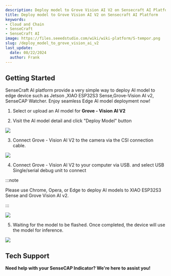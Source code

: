 ```yaml
---
description: Deploy model to Grove Vision AI V2 on Sensecraft AI Platform
title: Deploy model to Grove Vision AI V2 on Sensecraft AI Platform
keywords:
- Cloud and Chain
- SenseCraft
- SenseCraft AI
image: https://files.seeedstudio.com/wiki/wiki-platform/S-tempor.png        
slug: /deploy_model_to_grove_vision_ai_v2
last_update:
  date: 08/22/2024
  author: Frank
---
```


## Getting Started

SenseCraft AI platform provide a very simple way to deploy AI model to edge device such as Jetson ,XIAO ESP32S3 Sense,Grove-Vision AI v2, SenseCAP Watcher. Enjoy seamless Edge AI model deployment now!

1. Select or upload an AI model for **Grove - Vision AI V2**

2. Visit the AI model detail and click "Deploy Model" button

![](https://files.seeedstudio.com/wiki/SenseCraft_AI/img/image44.png)

3. Connect Grove - Vision AI V2 to the camera via the CSI connection cable.

![](https://files.seeedstudio.com/wiki/SenseCraft_AI/img/image45.png)

4. Connect  Grove - Vision AI V2 to your computer via USB. and  select USB Single/serial debug unit to connect

:::note

Please use Chrome, Opera, or Edge to deploy AI models to XIAO ESP32S3 Sense and Grove Vision AI v2.

:::

![](https://files.seeedstudio.com/wiki/SenseCraft_AI/img/image46.png)

5. Waiting for the model to be flashed. Once completed, the device will use the model for inference.

![](https://files.seeedstudio.com/wiki/SenseCraft_AI/img/image47.png)


## **Tech Support**

**Need help with your SenseCAP Indicator? We're here to assist you!**

<div class="button_tech_support_container">
<a href="https://discord.com/invite/QqMgVwHT3X" class="button_tech_support_sensecap"></a>
<a href="https://support.sensecapmx.com/portal/en/home" class="button_tech_support_sensecap3"></a>
</div>

<div class="button_tech_support_container">
<a href="mailto:support@sensecapmx.com" class="button_tech_support_sensecap2"></a>
<a href="https://github.com/Seeed-Studio/wiki-documents/discussions/69" class="button_discussion"></a>
</div>
